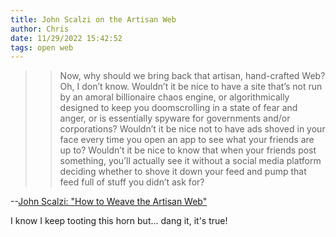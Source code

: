 ```yaml
---
title: John Scalzi on the Artisan Web
author: Chris
date: 11/29/2022 15:42:52 
tags: open web
---
```


>>Now, why should we bring back that artisan, hand-crafted Web? Oh, I don’t know. Wouldn’t it be nice to have a site that’s not run by an amoral billionaire chaos engine, or algorithmically designed to keep you doomscrolling in a state of fear and anger, or is essentially spyware for governments and/or corporations? Wouldn’t it be nice not to have ads shoved in your face every time you open an app to see what your friends are up to? Wouldn’t it be nice to know that when your friends post something, you’ll actually see it without a social media platform deciding whether to shove it down your feed and pump that feed full of stuff you didn’t ask for?

--[John Scalzi: "How to Weave the Artisan Web"](https://whatever.scalzi.com/2022/11/25/how-to-weave-the-artisan-web/)

I know I keep tooting this horn but... dang it, it's true!
